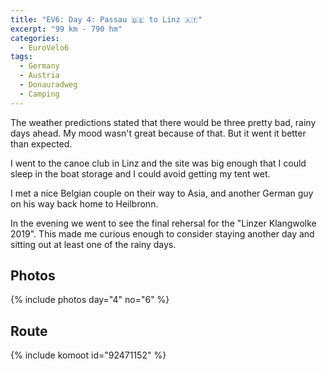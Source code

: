 ```yaml
---
title: "EV6: Day 4: Passau 🇩🇪 to Linz 🇦🇹"
excerpt: "99 km - 790 hm"
categories:
  - EuroVelo6
tags:
  - Germany
  - Austria
  - Donauradweg
  - Camping
---
```

The weather predictions stated that there would be three pretty bad, rainy days ahead. My mood wasn't great because of that. But it went it better than expected.

I went to the canoe club in Linz and the site was big enough that I could sleep in the boat storage and I could avoid getting my tent wet.

I met a nice Belgian couple on their way to Asia, and another German guy on his way back home to Heilbronn.

In the evening we went to see the final rehersal for the "Linzer Klangwolke 2019". This made me curious enough to consider staying another day and sitting out at least one of the rainy days.

## Photos

{% include photos day="4" no="6" %}

## Route

{% include komoot id="92471152" %}
